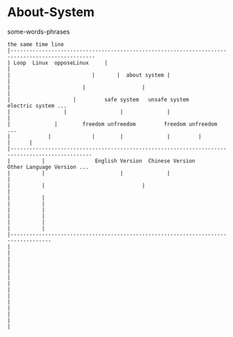 # About-System
  some-words-phrases
 
  
    the same time line       
    |-------------------------------------------------------------------------------------------------
    | Loop  Linux  opposeLinux     |                                                  |
    |                          |       |  about system |                              |
    |                       |                  |                                      |
    |                    |         safe system   unsafe system                electric system ...   
    |                 |                 |              |                              | 
    |              |        freedom unfreedom         freedom unfreedom              ... 
    |            |             |        |              |         |                 |      | 
    |------------------------------------------------------------------------------------------------     
    |          |                English Version  Chinese Version             Other Language Version ...
    |          |                        |              |                              |
    |          |                               |                                      |
    |          |                                         
    |          |                               
    |          |                               
    |          |                               
    |          |                               
    |          |                               
    |-----------------------------------------------------------------------------------                   
    |          
    |
    |
    |
    |
    |
    |
    |
    |
    |
    |
    |
    |
    |
    
    

>>>
>>
>
